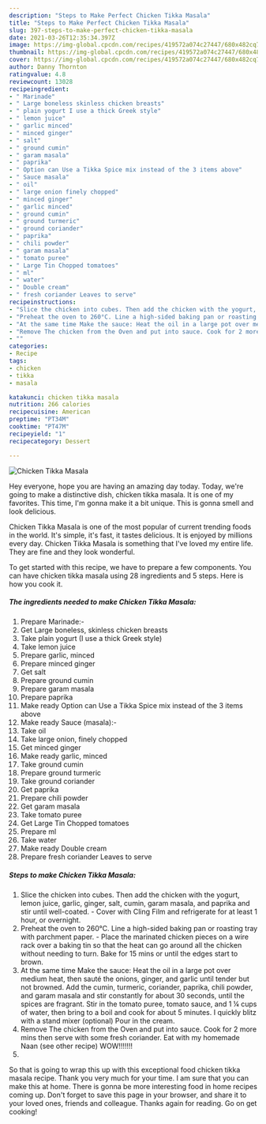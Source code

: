 ```yaml
---
description: "Steps to Make Perfect Chicken Tikka Masala"
title: "Steps to Make Perfect Chicken Tikka Masala"
slug: 397-steps-to-make-perfect-chicken-tikka-masala
date: 2021-03-26T12:35:34.397Z
image: https://img-global.cpcdn.com/recipes/419572a074c27447/680x482cq70/chicken-tikka-masala-recipe-main-photo.jpg
thumbnail: https://img-global.cpcdn.com/recipes/419572a074c27447/680x482cq70/chicken-tikka-masala-recipe-main-photo.jpg
cover: https://img-global.cpcdn.com/recipes/419572a074c27447/680x482cq70/chicken-tikka-masala-recipe-main-photo.jpg
author: Danny Thornton
ratingvalue: 4.8
reviewcount: 13028
recipeingredient:
- " Marinade"
- " Large boneless skinless chicken breasts"
- " plain yogurt I use a thick Greek style"
- " lemon juice"
- " garlic minced"
- " minced ginger"
- " salt"
- " ground cumin"
- " garam masala"
- " paprika"
- " Option can Use a Tikka Spice mix instead of the 3 items above"
- " Sauce masala"
- " oil"
- " large onion finely chopped"
- " minced ginger"
- " garlic minced"
- " ground cumin"
- " ground turmeric"
- " ground coriander"
- " paprika"
- " chili powder"
- " garam masala"
- " tomato puree"
- " Large Tin Chopped tomatoes"
- " ml"
- " water"
- " Double cream"
- " fresh coriander Leaves to serve"
recipeinstructions:
- "Slice the chicken into cubes. Then add the chicken with the yogurt, lemon juice, garlic, ginger, salt, cumin, garam masala, and paprika and stir until well-coated. Cover with Cling Film and refrigerate for at least 1 hour, or overnight."
- "Preheat the oven to 260°C. Line a high-sided baking pan or roasting tray with parchment paper. Place the marinated chicken pieces on a wire rack over a baking tin so that the heat can go around all the chicken without needing to turn. Bake for 15 mins or until the edges start to brown."
- "At the same time Make the sauce: Heat the oil in a large pot over medium heat, then sauté the onions, ginger, and garlic until tender but not browned. Add the cumin, turmeric, coriander, paprika, chili powder, and garam masala and stir constantly for about 30 seconds, until the spices are fragrant. Stir in the tomato puree, tomato sauce, and 1 ¼ cups of water, then bring to a boil and cook for about 5 minutes. I quickly blitz with a stand mixer (optional) Pour in the cream."
- "Remove The chicken from the Oven and put into sauce. Cook for 2 more mins then serve with some fresh coriander. Eat with my homemade Naan (see other recipe) WOW!!!!!!!"
- ""
categories:
- Recipe
tags:
- chicken
- tikka
- masala

katakunci: chicken tikka masala 
nutrition: 266 calories
recipecuisine: American
preptime: "PT34M"
cooktime: "PT47M"
recipeyield: "1"
recipecategory: Dessert

---
```



![Chicken Tikka Masala](https://img-global.cpcdn.com/recipes/419572a074c27447/680x482cq70/chicken-tikka-masala-recipe-main-photo.jpg)

Hey everyone, hope you are having an amazing day today. Today, we're going to make a distinctive dish, chicken tikka masala. It is one of my favorites. This time, I'm gonna make it a bit unique. This is gonna smell and look delicious.



Chicken Tikka Masala is one of the most popular of current trending foods in the world. It's simple, it's fast, it tastes delicious. It is enjoyed by millions every day. Chicken Tikka Masala is something that I've loved my entire life. They are fine and they look wonderful.


To get started with this recipe, we have to prepare a few components. You can have chicken tikka masala using 28 ingredients and 5 steps. Here is how you cook it.

<!--inarticleads1-->

##### The ingredients needed to make Chicken Tikka Masala:

1. Prepare  Marinade:-
1. Get  Large boneless, skinless chicken breasts
1. Take  plain yogurt (I use a thick Greek style)
1. Take  lemon juice
1. Prepare  garlic, minced
1. Prepare  minced ginger
1. Get  salt
1. Prepare  ground cumin
1. Prepare  garam masala
1. Prepare  paprika
1. Make ready  Option can Use a Tikka Spice mix instead of the 3 items above
1. Make ready  Sauce (masala):-
1. Take  oil
1. Take  large onion, finely chopped
1. Get  minced ginger
1. Make ready  garlic, minced
1. Take  ground cumin
1. Prepare  ground turmeric
1. Take  ground coriander
1. Get  paprika
1. Prepare  chili powder
1. Get  garam masala
1. Take  tomato puree
1. Get  Large Tin Chopped tomatoes
1. Prepare  ml
1. Take  water
1. Make ready  Double cream
1. Prepare  fresh coriander Leaves to serve




<!--inarticleads2-->

##### Steps to make Chicken Tikka Masala:

1. Slice the chicken into cubes. Then add the chicken with the yogurt, lemon juice, garlic, ginger, salt, cumin, garam masala, and paprika and stir until well-coated. - Cover with Cling Film and refrigerate for at least 1 hour, or overnight.
1. Preheat the oven to 260°C. Line a high-sided baking pan or roasting tray with parchment paper. - Place the marinated chicken pieces on a wire rack over a baking tin so that the heat can go around all the chicken without needing to turn. Bake for 15 mins or until the edges start to brown.
1. At the same time Make the sauce: Heat the oil in a large pot over medium heat, then sauté the onions, ginger, and garlic until tender but not browned. Add the cumin, turmeric, coriander, paprika, chili powder, and garam masala and stir constantly for about 30 seconds, until the spices are fragrant. Stir in the tomato puree, tomato sauce, and 1 ¼ cups of water, then bring to a boil and cook for about 5 minutes. I quickly blitz with a stand mixer (optional) Pour in the cream.
1. Remove The chicken from the Oven and put into sauce. Cook for 2 more mins then serve with some fresh coriander. Eat with my homemade Naan (see other recipe) WOW!!!!!!!
1. 




So that is going to wrap this up with this exceptional food chicken tikka masala recipe. Thank you very much for your time. I am sure that you can make this at home. There is gonna be more interesting food in home recipes coming up. Don't forget to save this page in your browser, and share it to your loved ones, friends and colleague. Thanks again for reading. Go on get cooking!
